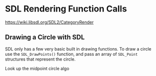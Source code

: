 # SDL Rendering Function Calls

https://wiki.libsdl.org/SDL2/CategoryRender

## Drawing a Circle with SDL

SDL only has a few very basic built in drawing functions. To draw a circle use the `SDL_DrawPoints()` function, and pass an array of `SDL_Point` structures that represent the circle.

Look up the midpoint circle algo

